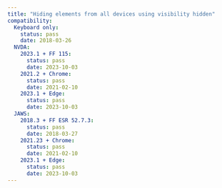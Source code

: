 ```yaml
---
title: "Hiding elements from all devices using visibility hidden"
compatibility:
  Keyboard only:
    status: pass
    date: 2018-03-26
  NVDA:
    2023.1 + FF 115:
      status: pass
      date: 2023-10-03
    2021.2 + Chrome:
      status: pass
      date: 2021-02-10
    2023.1 + Edge:
      status: pass
      date: 2023-10-03
  JAWS:
    2018.3 + FF ESR 52.7.3:
      status: pass
      date: 2018-03-27
    2021.23 + Chrome:
      status: pass
      date: 2021-02-10
    2023.1 + Edge:
      status: pass
      date: 2023-10-03
---
```

